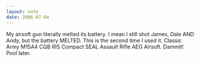 ```yaml
---
layout: note
date: 2006-07-04 
---
```


My airsoft gun literally melted its battery. I mean I still shot James, Dale AND Andy, but the battery MELTED. This is the second time I used it. Classic Army M15A4 CQB RIS Compact SEAL Assault Rifle AEG Airsoft. Dammit! Pool later.
